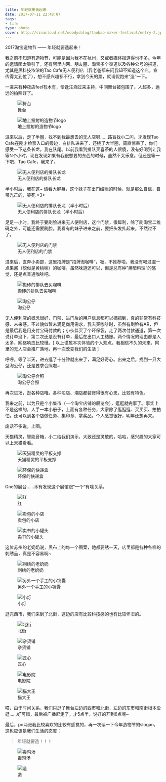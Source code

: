 ```yaml
---
title: 年轻就要造起来
date: 2017-07-11 22:48:07
tags:
- life
type: photo
cover: http://sinacloud.net/woodysblog/taobao-maker-festival/entry-2.jpg
---
```


2017淘宝造物节 —— 年轻就要造起来！

我之前不知道有造物节，可能是因为我不在杭州，又或者媒体报道得也不多。今年的邀请函太吸引了，还有阿里内网、朋友圈、淘宝多个渠道以及各种公号的报道，尤其是黑科技浓浓的Tao Cafe无人便利店（我老爸都来问我知不知道这个店，宣传得太到位了），想不感兴趣都不行，拿到今天的票，就请假跑来“造”一下。

一进来有种夜店feel有木有，恰逢汪涵过来主持，中间舞台被包围了，人超多，远远的拍照好了。

<figure>
<img alt="舞台"
	src="http://sinacloud.net/woodysblog/blog/img-placeholder.jpg"
    data-src="http://sinacloud.net/woodysblog/taobao-maker-festival/entry-2.jpg" />
<figcaption>舞台</figcaption>
</figure>

<figure>
<img alt="地上投射的造物节logo" 
     data-src="http://sinacloud.net/woodysblog/taobao-maker-festival/entry-3.jpg" />
<figcaption>地上投射的造物节logo</figcaption>
</figure>

进来以后，走了半圈，找不到我最想去的无人店呀……路盲找小二问，才发现Tao Cafe在刚才检票入口的旁边，白排队进来了，还绕了大半圈，简直惊呆了，你们感受一下这条长龙，我在队尾。以前我看到排队买喜茶的人很傻，没有好喝到让我等N个小时，现在发现如果有我很想要的东西的时候，虽然不太乐意，但还是等一下吧，Tao Cafe，我来了。

<figure>
<img alt="无人便利店的排队长龙" 
	src="http://sinacloud.net/woodysblog/blog/img-placeholder.jpg"
    data-src="http://sinacloud.net/woodysblog/taobao-maker-festival/store-waiting.jpg" />
<figcaption>无人便利店的排队长龙</figcaption>
</figure>

半小时后，我在这~ 请看大屏幕，这个妹子在出门结账的时候，就是那么自信，自带光芒的，笑死 >3<

<figure>
<img alt="无人便利店的排队长龙（半小时后）" 
	src="http://sinacloud.net/woodysblog/blog/img-placeholder.jpg"
     data-src="http://sinacloud.net/woodysblog/taobao-maker-festival/store-waiting-2.jpg" />
<figcaption>无人便利店的排队长龙（半小时后）</figcaption>
</figure>

足足一小时，我终于要刷脸进来无人便利店，这个门禁，很犀利，除了刷淘宝二维码之外，可能还需要刷脸，我看有的妹子进来之前，要把头发扎起来，不然过不了。

<figure>
<img alt="无人便利店的门禁" 
	src="http://sinacloud.net/woodysblog/blog/img-placeholder.jpg"
     data-src="http://sinacloud.net/woodysblog/taobao-maker-festival/store-entry.jpg" />
<figcaption>无人便利店的门禁</figcaption>
</figure>

进来后，直奔小卖部，这里招牌是”招牌淘咖啡“，呃，不推荐啦，我没有喝过混一点果酱（貌似是黄桃味）的咖啡，虽然味道还可以，但是总有种”黑暗料理“的感觉，还是点普通咖啡吧。

<figure>
<img alt="搬砖的排队去买咖啡" 
	src="http://sinacloud.net/woodysblog/blog/img-placeholder.jpg"
     data-src="http://sinacloud.net/woodysblog/taobao-maker-festival/store-wu.jpg" />
<figcaption>搬砖的排队去买咖啡</figcaption>
</figure>

<figure>
<img alt="淘公仔" 
	src="http://sinacloud.net/woodysblog/blog/img-placeholder.jpg"
     data-src="http://sinacloud.net/woodysblog/taobao-maker-festival/store-figure.jpg" />
<figcaption>淘公仔</figcaption>
</figure>

无人便利店的概念很好，门禁、进门后的用户信息都可以捕抓到，真的非常有科技感、未来感。不过貌似暂未满足商用需求，我去买咖啡时，虽然有刷脸有AR，但是最后我是用支付宝码付款的；小伙伴买了个环保袋，走了两次付款通道，第一次说订单没下，第二次还是没有订单，最后在出口人工结账。两个情况的理由都是人太多，网络响应比较慢。[ 以上谨属本次体验的个人观点。我相信不久的未来，阿里的无人店会推广落地，再一次改变我们的生活 ]

呼呼，等了半天，进去逛了十分钟就出来了，满足好奇心。出来之后，找到一只大型淘公仔，还是要求合照啦~

<figure>
<img alt="淘公仔合照" 
	src="http://sinacloud.net/woodysblog/blog/img-placeholder.jpg"
     data-src="http://sinacloud.net/woodysblog/taobao-maker-festival/tao-smile.jpg" />
<figcaption>淘公仔合照</figcaption>
</figure>

再次进场，逛各种店噜。各种名店、潮店都装修得很有心思，比较有特色。

我来之前，以为只是个小集市（一个淘宝店铺的展览会），逛逛就完事了。事实上不是这样的，人手一本小册子，上面有各种任务，大家除了逛逛逛、买买买、拍拍怕，还可以到各个店做任务、集印章、拿奖品。个人感觉很好，明年还想再来。

废话不多说，上图。

天猫精灵，智能音箱，小二给我们演示，大致还是灵敏的，哈哈，感兴趣的大家可以上天猫看看。

<figure>
<img alt="天猫精灵的平板支撑" 
	src="http://sinacloud.net/woodysblog/blog/img-placeholder.jpg"
     data-src="http://sinacloud.net/woodysblog/taobao-maker-festival/tmall-plank.jpg" />
<figcaption>天猫精灵的平板支撑</figcaption>
</figure>

<figure>
<img alt="环保的快递盒" 
	src="http://sinacloud.net/woodysblog/blog/img-placeholder.jpg"
     data-src="http://sinacloud.net/woodysblog/taobao-maker-festival/green-action.jpg" />
<figcaption>环保的快递盒</figcaption>
</figure>

One的展台……木有发现这个展馆跟”一个“有啥关系。

<figure>
<img alt="红" 
	src="http://sinacloud.net/woodysblog/blog/img-placeholder.jpg"
     data-src="http://sinacloud.net/woodysblog/taobao-maker-festival/wu-hong.jpg" />
<figcaption>红</figcaption>
</figure>

<figure>
<img alt="卖包的小店" 
	src="http://sinacloud.net/woodysblog/blog/img-placeholder.jpg"
     data-src="http://sinacloud.net/woodysblog/taobao-maker-festival/bag-store.jpg" />
<figcaption>卖包的小店</figcaption>
</figure>

<figure>
<img alt="卖书的小罐头" 
	src="http://sinacloud.net/woodysblog/blog/img-placeholder.jpg"
     data-src="http://sinacloud.net/woodysblog/taobao-maker-festival/bookshop.jpg" />
<figcaption>卖书的小罐头</figcaption>
</figure>

这位苏州的老奶奶说，黑布上的每一个图案，她都要绣一天，店里都是各种各样的刺绣品，真是不容易啊~

<figure>
<img alt="刺绣的老奶奶" 
	src="http://sinacloud.net/woodysblog/blog/img-placeholder.jpg"
     data-src="http://sinacloud.net/woodysblog/taobao-maker-festival/grandma.jpg" />
<figcaption>刺绣的老奶奶</figcaption>
</figure>

<figure>
<img alt="另外一个手工的小锦囊" 
	src="http://sinacloud.net/woodysblog/blog/img-placeholder.jpg"
     data-src="http://sinacloud.net/woodysblog/taobao-maker-festival/little-bag.jpg" />
<figcaption>另外一个手工的小锦囊</figcaption>
</figure>

<figure>
<img alt="小灯" 
	src="http://sinacloud.net/woodysblog/blog/img-placeholder.jpg"
     data-src="http://sinacloud.net/woodysblog/taobao-maker-festival/light.jpg" />
<figcaption>小灯</figcaption>
</figure>

逛完西市，我们来到了北街，这边的店有比较科技感的也有比较怀旧的。

<figure>
<img alt="北街" 
	src="http://sinacloud.net/woodysblog/blog/img-placeholder.jpg"
     data-src="http://sinacloud.net/woodysblog/taobao-maker-festival/north-area.jpg" />
<figcaption>北街</figcaption>
</figure>

<figure>
<img alt="杂货铺" 
	src="http://sinacloud.net/woodysblog/blog/img-placeholder.jpg"
     data-src="http://sinacloud.net/woodysblog/taobao-maker-festival/store-else.jpg" />
<figcaption>杂货铺</figcaption>
</figure>

<figure>
<img alt="匠心" 
	src="http://sinacloud.net/woodysblog/blog/img-placeholder.jpg"
     data-src="http://sinacloud.net/woodysblog/taobao-maker-festival/workshop.jpg" />
<figcaption>匠心</figcaption>
</figure>

<figure>
<img alt="电影院" 
	src="http://sinacloud.net/woodysblog/blog/img-placeholder.jpg"
     data-src="http://sinacloud.net/woodysblog/taobao-maker-festival/cinema.jpg" />
<figcaption>电影院</figcaption>
</figure>

<figure>
<img alt="猫大王" 
	src="http://sinacloud.net/woodysblog/blog/img-placeholder.jpg"
     data-src="http://sinacloud.net/woodysblog/taobao-maker-festival/cat.jpg" />
<figcaption>猫大王</figcaption>
</figure>

哎，由于时间关系，我们只逛了舞台左边的西市和北街，左边的东市和南街根本没逛……好可惜，最后被广播赶走了，才5点半，说好的开到6点呢~

最后，po两张我比较喜欢的比较有感觉的，再一次读一下今年造物节的slogan，这也应该是我们生活的态度：

> 年轻就要造！！！

<figure>
<img alt="毒鸡汤" 
	src="http://sinacloud.net/woodysblog/blog/img-placeholder.jpg"
     data-src="http://sinacloud.net/woodysblog/taobao-maker-festival/black-white.jpg" />
<figcaption>毒鸡汤</figcaption>
</figure>

<figure>
<img alt="造" 
	src="http://sinacloud.net/woodysblog/blog/img-placeholder.jpg"
     data-src="http://sinacloud.net/woodysblog/taobao-maker-festival/zao.jpg" />
<figcaption>造</figcaption>
</figure>













